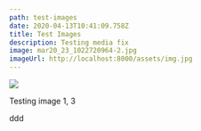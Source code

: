 ```yaml
---
path: test-images
date: 2020-04-13T10:41:09.758Z
title: Test Images
description: Testing media fix
image: mar20_23_1022720964-2.jpg
imageUrl: http://localhost:8000/assets/img.jpg
---
```

![](/assets/img.jpg)

Testing image 1, 3

ddd